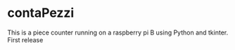 # contaPezzi
This is a piece counter running on a raspberry pi B using Python and tkinter.
First release
